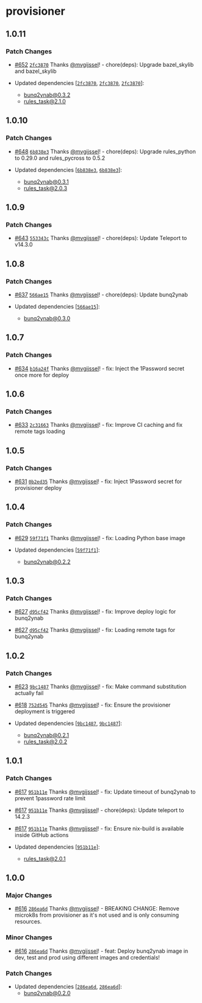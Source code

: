 # provisioner

## 1.0.11

### Patch Changes

- [#652](https://github.com/vgijssel/setup/pull/652) [`2fc3870`](https://github.com/vgijssel/setup/commit/2fc387082badda15d0a7ca6c26cf5e3de9a463c8) Thanks [@mvgijssel](https://github.com/mvgijssel)! - chore(deps): Upgrade bazel_skylib and bazel_skylib

- Updated dependencies [[`2fc3870`](https://github.com/vgijssel/setup/commit/2fc387082badda15d0a7ca6c26cf5e3de9a463c8), [`2fc3870`](https://github.com/vgijssel/setup/commit/2fc387082badda15d0a7ca6c26cf5e3de9a463c8), [`2fc3870`](https://github.com/vgijssel/setup/commit/2fc387082badda15d0a7ca6c26cf5e3de9a463c8)]:
  - bunq2ynab@0.3.2
  - rules_task@2.1.0

## 1.0.10

### Patch Changes

- [#648](https://github.com/vgijssel/setup/pull/648) [`6b838e3`](https://github.com/vgijssel/setup/commit/6b838e3a3ea1d188afb5b27dba831c5e6d0d7059) Thanks [@mvgijssel](https://github.com/mvgijssel)! - chore(deps): Upgrade rules_python to 0.29.0 and rules_pycross to 0.5.2

- Updated dependencies [[`6b838e3`](https://github.com/vgijssel/setup/commit/6b838e3a3ea1d188afb5b27dba831c5e6d0d7059), [`6b838e3`](https://github.com/vgijssel/setup/commit/6b838e3a3ea1d188afb5b27dba831c5e6d0d7059)]:
  - bunq2ynab@0.3.1
  - rules_task@2.0.3

## 1.0.9

### Patch Changes

- [#643](https://github.com/vgijssel/setup/pull/643) [`553343c`](https://github.com/vgijssel/setup/commit/553343c4b9e0caf8391dfc4adb09b9138a8944eb) Thanks [@mvgijssel](https://github.com/mvgijssel)! - chore(deps): Update Teleport to v14.3.0

## 1.0.8

### Patch Changes

- [#637](https://github.com/vgijssel/setup/pull/637) [`566ae15`](https://github.com/vgijssel/setup/commit/566ae157f823745149b9133fd7b03cba15d71f2e) Thanks [@mvgijssel](https://github.com/mvgijssel)! - chore(deps): Update bunq2ynab

- Updated dependencies [[`566ae15`](https://github.com/vgijssel/setup/commit/566ae157f823745149b9133fd7b03cba15d71f2e)]:
  - bunq2ynab@0.3.0

## 1.0.7

### Patch Changes

- [#634](https://github.com/vgijssel/setup/pull/634) [`b16a24f`](https://github.com/vgijssel/setup/commit/b16a24f0ef0d6a1ab8f4a3dc62777f658ee252fd) Thanks [@mvgijssel](https://github.com/mvgijssel)! - fix: Inject the 1Password secret once more for deploy

## 1.0.6

### Patch Changes

- [#633](https://github.com/vgijssel/setup/pull/633) [`2c31663`](https://github.com/vgijssel/setup/commit/2c316635521d4928ad7a1d2dd4fbb5874ff4516f) Thanks [@mvgijssel](https://github.com/mvgijssel)! - fix: Improve CI caching and fix remote tags loading

## 1.0.5

### Patch Changes

- [#631](https://github.com/vgijssel/setup/pull/631) [`0b2ed35`](https://github.com/vgijssel/setup/commit/0b2ed3550c7a355ee59f52f72ca8f20874793d64) Thanks [@mvgijssel](https://github.com/mvgijssel)! - fix: Inject 1Password secret for provisioner deploy

## 1.0.4

### Patch Changes

- [#629](https://github.com/vgijssel/setup/pull/629) [`59f71f1`](https://github.com/vgijssel/setup/commit/59f71f1b20d4e49ef38518b1eb65406ea4d12d41) Thanks [@mvgijssel](https://github.com/mvgijssel)! - fix: Loading Python base image

- Updated dependencies [[`59f71f1`](https://github.com/vgijssel/setup/commit/59f71f1b20d4e49ef38518b1eb65406ea4d12d41)]:
  - bunq2ynab@0.2.2

## 1.0.3

### Patch Changes

- [#627](https://github.com/vgijssel/setup/pull/627) [`d95cf42`](https://github.com/vgijssel/setup/commit/d95cf42b7ba28854a6a8a134d07c078c673e9b24) Thanks [@mvgijssel](https://github.com/mvgijssel)! - fix: Improve deploy logic for bunq2ynab

- [#627](https://github.com/vgijssel/setup/pull/627) [`d95cf42`](https://github.com/vgijssel/setup/commit/d95cf42b7ba28854a6a8a134d07c078c673e9b24) Thanks [@mvgijssel](https://github.com/mvgijssel)! - fix: Loading remote tags for bunq2ynab

## 1.0.2

### Patch Changes

- [#623](https://github.com/vgijssel/setup/pull/623) [`9bc1487`](https://github.com/vgijssel/setup/commit/9bc1487bee5d8e5d3d070f974ef695ac7407ffd7) Thanks [@mvgijssel](https://github.com/mvgijssel)! - fix: Make command substitution actually fail

- [#618](https://github.com/vgijssel/setup/pull/618) [`752d545`](https://github.com/vgijssel/setup/commit/752d545659cc6b1251fe228cbc08b9177eddde09) Thanks [@mvgijssel](https://github.com/mvgijssel)! - fix: Ensure the provisioner deployment is triggered

- Updated dependencies [[`9bc1487`](https://github.com/vgijssel/setup/commit/9bc1487bee5d8e5d3d070f974ef695ac7407ffd7), [`9bc1487`](https://github.com/vgijssel/setup/commit/9bc1487bee5d8e5d3d070f974ef695ac7407ffd7)]:
  - bunq2ynab@0.2.1
  - rules_task@2.0.2

## 1.0.1

### Patch Changes

- [#617](https://github.com/vgijssel/setup/pull/617) [`951b11e`](https://github.com/vgijssel/setup/commit/951b11ef1110cbb6696e4cb8c9d4d738dba0a64a) Thanks [@mvgijssel](https://github.com/mvgijssel)! - fix: Update timeout of bunq2ynab to prevent 1password rate limit

- [#617](https://github.com/vgijssel/setup/pull/617) [`951b11e`](https://github.com/vgijssel/setup/commit/951b11ef1110cbb6696e4cb8c9d4d738dba0a64a) Thanks [@mvgijssel](https://github.com/mvgijssel)! - chore(deps): Update teleport to 14.2.3

- [#617](https://github.com/vgijssel/setup/pull/617) [`951b11e`](https://github.com/vgijssel/setup/commit/951b11ef1110cbb6696e4cb8c9d4d738dba0a64a) Thanks [@mvgijssel](https://github.com/mvgijssel)! - fix: Ensure nix-build is available inside GitHub actions

- Updated dependencies [[`951b11e`](https://github.com/vgijssel/setup/commit/951b11ef1110cbb6696e4cb8c9d4d738dba0a64a)]:
  - rules_task@2.0.1

## 1.0.0

### Major Changes

- [#616](https://github.com/vgijssel/setup/pull/616) [`286ea6d`](https://github.com/vgijssel/setup/commit/286ea6d51987fe66961fd06a5d7c30d51063ebcb) Thanks [@mvgijssel](https://github.com/mvgijssel)! - BREAKING CHANGE: Remove microk8s from provisioner as it's not used and is only consuming resources.

### Minor Changes

- [#616](https://github.com/vgijssel/setup/pull/616) [`286ea6d`](https://github.com/vgijssel/setup/commit/286ea6d51987fe66961fd06a5d7c30d51063ebcb) Thanks [@mvgijssel](https://github.com/mvgijssel)! - feat: Deploy bunq2ynab image in dev, test and prod using different images and credentials!

### Patch Changes

- Updated dependencies [[`286ea6d`](https://github.com/vgijssel/setup/commit/286ea6d51987fe66961fd06a5d7c30d51063ebcb), [`286ea6d`](https://github.com/vgijssel/setup/commit/286ea6d51987fe66961fd06a5d7c30d51063ebcb)]:
  - bunq2ynab@0.2.0
